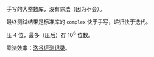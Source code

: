 手写的大整数库，没有除法（因为不会）。

最终测试结果是标准库的 `complex` 快于手写，递归快于迭代。

压 $4$ 位，最多（压后）存 $10^6$ 位数。

乘法效率：[洛谷评测记录](https://www.luogu.com.cn/record/157070952)。
